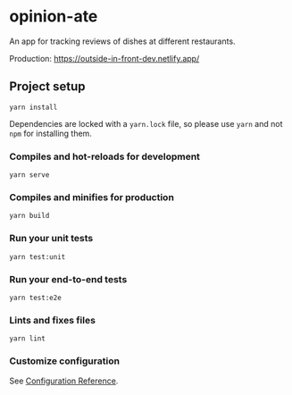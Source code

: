 # opinion-ate

An app for tracking reviews of dishes at different restaurants.

Production: <https://outside-in-front-dev.netlify.app/>

## Project setup
```
yarn install
```

Dependencies are locked with a `yarn.lock` file, so please use `yarn` and not
`npm` for installing them.

### Compiles and hot-reloads for development
```
yarn serve
```

### Compiles and minifies for production
```
yarn build
```

### Run your unit tests
```
yarn test:unit
```

### Run your end-to-end tests
```
yarn test:e2e
```

### Lints and fixes files
```
yarn lint
```

### Customize configuration
See [Configuration Reference](https://cli.vuejs.org/config/).
